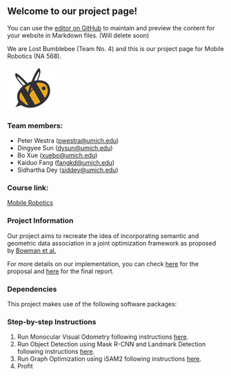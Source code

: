 ## Welcome to our project page!

You can use the [editor on GitHub](https://github.com/ika-chan/lost-bumblebee/edit/master/README.md) to maintain and preview the content for your website in Markdown files. (Will delete soon)

We are Lost Bumblebee (Team No. 4) and this is our project page for Mobile Robotics (NA 568).

![Our spirit animal](Webpage/B_contender.png)

### Team members:
- Peter Westra    (pwestra@umich.edu)
- Dingyee Sun     (dysun@umich.edu)
- Bo Xue          (xuebo@umich.edu)
- Kaiduo Fang     (fangkd@umich.edu)
- Sidhartha Dey   (siddey@umich.edu)

### Course link:
[Mobile Robotics](http://robots.engin.umich.edu/mobilerobotics/)

### Project Information

Our project aims to recreate the idea of incorporating semantic and geometric data association in a joint optimization framework as proposed by [Bowman et al.](https://www.cis.upenn.edu/~kostas/mypub.dir/bowman17icra.pdf)

For more details on our implementation, you can check [here]() for the proposal and [here]() for the final report.

### Dependencies
This project makes use of the following software packages:


### Step-by-step Instructions
1. Run Monocular Visual Odometry following instructions [here](Monocular%20Visual%20Odometry/README_MVO.md).
2. Run Object Detection using Mask R-CNN and Landmark Detection following instructions [here](Landmark%20Detection/README_LD.md).
3. Run Graph Optimization using iSAM2 following instructions [here]().
4. Profit


